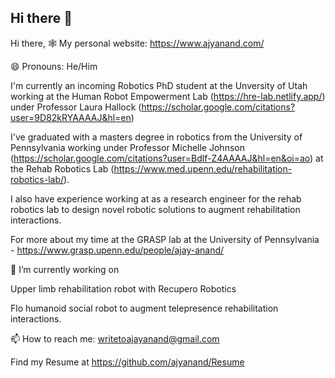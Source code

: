## Hi there 👋

<!--
**ajyanand/ajyanand** is a ✨ _special_ ✨ repository because its `README.md` (this file) appears on your GitHub profile.

Here are some ideas to get you started:

- 🔭 I’m currently working on ...
- 🌱 I’m currently learning ...
- 👯 I’m looking to collaborate on ...
- 🤔 I’m looking for help with ...
- 💬 Ask me about ...
- 📫 How to reach me: ...
- 😄 Pronouns: ...
- ⚡ Fun fact: ...
-->

Hi there,
🕸️ My personal website: https://www.ajyanand.com/

😄 Pronouns: He/Him

I'm currently an incoming Robotics PhD student at the Unversity of Utah working at the Human Robot Empowerment Lab (https://hre-lab.netlify.app/) under Professor Laura Hallock (https://scholar.google.com/citations?user=9D82kRYAAAAJ&hl=en)

I've graduated with a masters degree in robotics from the University of Pennsylvania working under Professor Michelle Johnson (https://scholar.google.com/citations?user=Bdlf-Z4AAAAJ&hl=en&oi=ao) at the Rehab Robotics Lab (https://www.med.upenn.edu/rehabilitation-robotics-lab/). 

I also have experience working at as a research engineer for the rehab robotics lab to design novel robotic solutions to augment rehabilitation interactions.

For more about my time at the GRASP lab at the University of Pennsylvania - https://www.grasp.upenn.edu/people/ajay-anand/

🔭 I’m currently working on

Upper limb rehabilitation robot with Recupero Robotics

Flo humanoid social robot to augment telepresence rehabilitation interactions.

📫 How to reach me: writetoajayanand@gmail.com
 
Find my Resume at https://github.com/ajyanand/Resume
